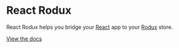 # React Rodux

React Rodux helps you bridge your [React](https://github.com/jsdotlua/react-lua)
app to your [Rodux](https://github.com/roblox/rodux) store.

[View the docs](https://solarhorizon.github.io/rodux-utils/)
